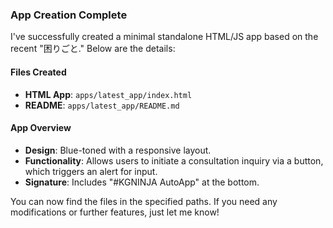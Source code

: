 ### App Creation Complete

I've successfully created a minimal standalone HTML/JS app based on the recent "困りごと." Below are the details:

#### Files Created
- **HTML App**: `apps/latest_app/index.html`
- **README**: `apps/latest_app/README.md`

#### App Overview
- **Design**: Blue-toned with a responsive layout.
- **Functionality**: Allows users to initiate a consultation inquiry via a button, which triggers an alert for input.
- **Signature**: Includes "#KGNINJA AutoApp" at the bottom.

You can now find the files in the specified paths. If you need any modifications or further features, just let me know!